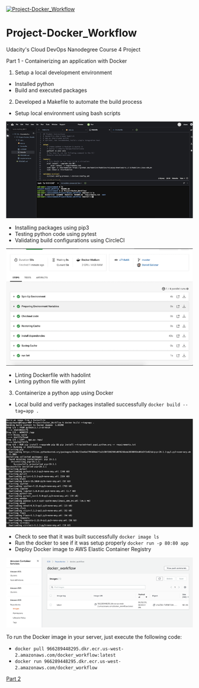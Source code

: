 [![Project-Docker_Workflow](https://circleci.com/gh/dSalazar10/Project-Docker_Workflow.svg?style=shield)](https://app.circleci.com/pipelines/github/dSalazar10/Project-Docker_Workflow)

# Project-Docker_Workflow
Udacity's Cloud DevOps Nanodegree Course 4 Project

Part 1 - Containerizing an application with Docker

1) Setup a local development environment
- Installed python
- Build and executed packages

2) Developed a Makefile to automate the build process
- Setup local environment using bash scripts

![](screenshot-01.png)

- Installing packages using pip3
- Testing python code using pytest
- Validating build configurations using CircleCI

![](screenshot-02.png)

- Linting Dockerfile with hadolint
- Linting python file with pylint
3) Containerize a python app using Docker
- Local build and verify packages installed successfully
`docker build --tag=app .`

![](screenshot-03.png)

- Check to see that it was built successfully
`docker image ls`
- Run the docker to see if it was setup properly
`docker run -p 80:80 app`
- Deploy Docker image to AWS Elastic Container Registry

![](screenshot-04.png)

To run the Docker image in your server, just execute the following code:
- `docker pull 966289448295.dkr.ecr.us-west-2.amazonaws.com/docker_workflow:latest`
- `docker run 966289448295.dkr.ecr.us-west-2.amazonaws.com/docker_workflow`

[Part 2](https://github.com/dSalazar10/Project-Kubernetes_Workflow)
